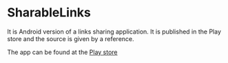 # SharableLinks
It is Android version of a links sharing application. It is published in the Play store and the source is given by a reference.


The app can be found at the [Play store](https://play.google.com/store/apps/details?id=rogatkin.mobile.app.mylinks)
